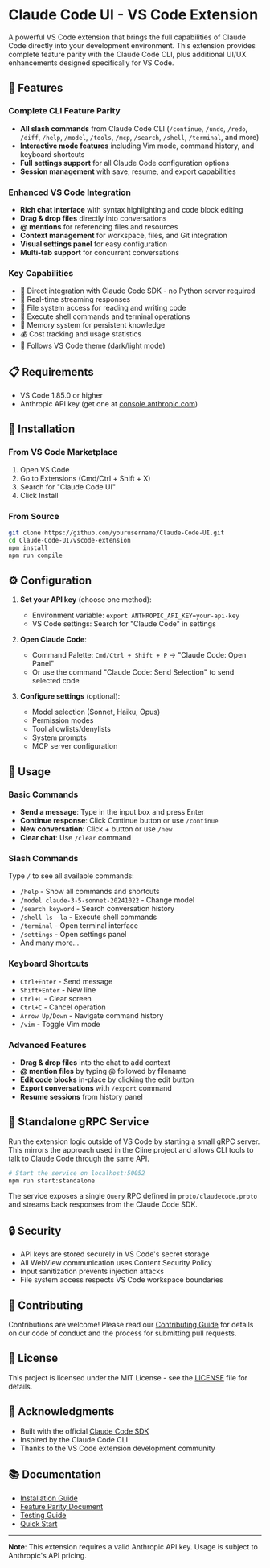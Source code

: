# Claude Code UI - VS Code Extension

A powerful VS Code extension that brings the full capabilities of Claude Code directly into your development environment. This extension provides complete feature parity with the Claude Code CLI, plus additional UI/UX enhancements designed specifically for VS Code.

## 🚀 Features

### Complete CLI Feature Parity
- **All slash commands** from Claude Code CLI (`/continue`, `/undo`, `/redo`, `/diff`, `/help`, `/model`, `/tools`, `/mcp`, `/search`, `/shell`, `/terminal`, and more)
- **Interactive mode features** including Vim mode, command history, and keyboard shortcuts
- **Full settings support** for all Claude Code configuration options
- **Session management** with save, resume, and export capabilities

### Enhanced VS Code Integration
- **Rich chat interface** with syntax highlighting and code block editing
- **Drag & drop files** directly into conversations
- **@ mentions** for referencing files and resources
- **Context management** for workspace, files, and Git integration
- **Visual settings panel** for easy configuration
- **Multi-tab support** for concurrent conversations

### Key Capabilities
- 🤖 Direct integration with Claude Code SDK - no Python server required
- 💬 Real-time streaming responses
- 📁 File system access for reading and writing code
- 🔧 Execute shell commands and terminal operations
- 🧠 Memory system for persistent knowledge
- 💰 Cost tracking and usage statistics
- 🎨 Follows VS Code theme (dark/light mode)

## 📋 Requirements

- VS Code 1.85.0 or higher
- Anthropic API key (get one at [console.anthropic.com](https://console.anthropic.com))

## 🔧 Installation

### From VS Code Marketplace
1. Open VS Code
2. Go to Extensions (Cmd/Ctrl + Shift + X)
3. Search for "Claude Code UI"
4. Click Install

### From Source
```bash
git clone https://github.com/yourusername/Claude-Code-UI.git
cd Claude-Code-UI/vscode-extension
npm install
npm run compile
```

## ⚙️ Configuration

1. **Set your API key** (choose one method):
   - Environment variable: `export ANTHROPIC_API_KEY=your-api-key`
   - VS Code settings: Search for "Claude Code" in settings

2. **Open Claude Code**:
   - Command Palette: `Cmd/Ctrl + Shift + P` → "Claude Code: Open Panel"
   - Or use the command "Claude Code: Send Selection" to send selected code

3. **Configure settings** (optional):
   - Model selection (Sonnet, Haiku, Opus)
   - Permission modes
   - Tool allowlists/denylists
   - System prompts
   - MCP server configuration

## 🎯 Usage

### Basic Commands
- **Send a message**: Type in the input box and press Enter
- **Continue response**: Click Continue button or use `/continue`
- **New conversation**: Click + button or use `/new`
- **Clear chat**: Use `/clear` command

### Slash Commands
Type `/` to see all available commands:
- `/help` - Show all commands and shortcuts
- `/model claude-3-5-sonnet-20241022` - Change model
- `/search keyword` - Search conversation history
- `/shell ls -la` - Execute shell commands
- `/terminal` - Open terminal interface
- `/settings` - Open settings panel
- And many more...

### Keyboard Shortcuts
- `Ctrl+Enter` - Send message
- `Shift+Enter` - New line
- `Ctrl+L` - Clear screen
- `Ctrl+C` - Cancel operation
- `Arrow Up/Down` - Navigate command history
- `/vim` - Toggle Vim mode

### Advanced Features
- **Drag & drop files** into the chat to add context
- **@ mention files** by typing @ followed by filename
- **Edit code blocks** in-place by clicking the edit button
- **Export conversations** with `/export` command
- **Resume sessions** from history panel

## 🔌 Standalone gRPC Service

Run the extension logic outside of VS Code by starting a small gRPC server. This
mirrors the approach used in the Cline project and allows CLI tools to talk to
Claude Code through the same API.

```bash
# Start the service on localhost:50052
npm run start:standalone
```

The service exposes a single `Query` RPC defined in
`proto/claudecode.proto` and streams back responses from the Claude Code SDK.

## 🔒 Security

- API keys are stored securely in VS Code's secret storage
- All WebView communication uses Content Security Policy
- Input sanitization prevents injection attacks
- File system access respects VS Code workspace boundaries

## 🤝 Contributing

Contributions are welcome! Please read our [Contributing Guide](CONTRIBUTING.md) for details on our code of conduct and the process for submitting pull requests.

## 📄 License

This project is licensed under the MIT License - see the [LICENSE](LICENSE) file for details.

## 🙏 Acknowledgments

- Built with the official [Claude Code SDK](https://docs.anthropic.com/en/docs/claude-code/sdk)
- Inspired by the Claude Code CLI
- Thanks to the VS Code extension development community

## 📚 Documentation

- [Installation Guide](INSTALL_EXTENSION.md)
- [Feature Parity Document](FEATURE_PARITY.md)
- [Testing Guide](TESTING.md)
- [Quick Start](QUICKSTART.md)

---

**Note**: This extension requires a valid Anthropic API key. Usage is subject to Anthropic's API pricing.

